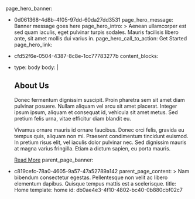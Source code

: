 page_hero_banner:
  - 0d061368-4d8b-4f05-97dd-60da27dd3531
page_hero_message: Banner message goes here
page_hero_intro: >
  Aenean ullamcorper est sed quam iaculis, eget pulvinar turpis sodales. Mauris facilisis libero ante,
  sit amet mollis dui varius in.
page_hero_call_to_action: Get Started
page_hero_link:
  - cfd52f6e-0504-4387-8c8e-1cc77783277b
content_blocks:
  - 
    type: body
    body: |
      ## About Us
      Donec fermentum dignissim suscipit. Proin pharetra sem sit amet diam pulvinar posuere. Nullam aliquam vel arcu sit amet placerat. Integer ipsum ipsum, aliquam et consequat id, vehicula sit amet metus. Sed pretium felis urna, vitae efficitur diam blandit eu.
      
      Vivamus ornare mauris id ornare faucibus. Donec orci felis, gravida eu tempus quis, aliquam non mi. Praesent condimentum tincidunt euismod. In pretium risus elit, vel iaculis dolor pulvinar nec. Sed dignissim mauris at magna varius fringilla. Etiam a dictum sapien, eu porta mauris.
      
      [Read More](/about)
parent_page_banner:
  - c819cefc-78a0-4605-9a57-47a52789a142
parent_page_content: >
  Nam bibendum consectetur egestas. Pellentesque non velit ac libero elementum dapibus. Quisque tempus
  mattis est a scelerisque.
title: Home
template: home
id: db0ae4e3-4f10-4802-bc40-0b880cbf02c7
